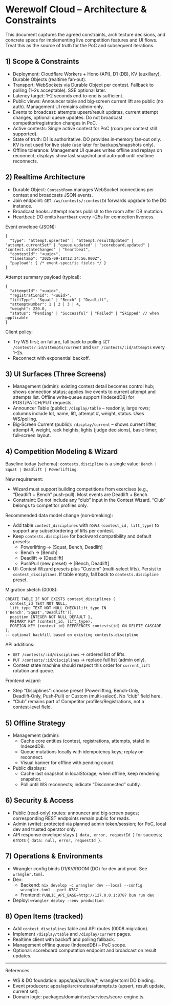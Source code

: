 # Werewolf Cloud – Architecture & Constraints

This document captures the agreed constraints, architecture decisions, and concrete specs for implementing live competition features and UI flows. Treat this as the source of truth for the PoC and subsequent iterations.

## 1) Scope & Constraints

- Deployment: Cloudflare Workers + Hono (API), D1 (DB), KV (auxiliary), Durable Objects (realtime fan‑out).
- Transport: WebSockets via Durable Object per contest. Fallback to polling (1–2s acceptable). SSE optional later.
- Latency target: 1–2 seconds end‑to‑end is sufficient.
- Public views: Announcer table and big‑screen current lift are public (no auth). Management UI remains admin‑only.
- Events to broadcast: attempts upsert/result updates, current attempt changes, optional queue updates. Do not broadcast competitor/registration changes in PoC.
- Active contests: Single active contest for PoC (room per contest still supported).
- State of truth: D1 is authoritative. DO provides in‑memory fan‑out only. KV is not used for live state (use later for backups/snapshots only).
- Offline tolerance: Management UI queues writes offline and replays on reconnect; displays show last snapshot and auto‑poll until realtime reconnects.

## 2) Realtime Architecture

- Durable Object: `ContestRoom` manages WebSocket connections per contest and broadcasts JSON events.
- Join endpoint: `GET /ws/contests/:contestId` forwards upgrade to the DO instance.
- Broadcast hooks: attempt routes publish to the room after DB mutation.
- Heartbeat: DO emits `heartbeat` every ~25s for connection liveness.

Event envelope (JSON):
```
{
  "type": "attempt.upserted" | "attempt.resultUpdated" | "attempt.currentSet" | "queue.updated" | "scoreboard.updated" | "contest.stateChanged" | "heartbeat",
  "contestId": "<uuid>",
  "timestamp": "2025-09-18T12:34:56.000Z",
  "payload": { /* event-specific fields */ }
}
```

Attempt summary payload (typical):
```
{
  "attemptId": "<uuid>",
  "registrationId": "<uuid>",
  "liftType": "Squat" | "Bench" | "Deadlift",
  "attemptNumber": 1 | 2 | 3 | 4,
  "weight": 220.0,
  "status": "Pending" | "Successful" | "Failed" | "Skipped" // when applicable
}
```

Client policy:
- Try WS first; on failure, fall back to polling `GET /contests/:id/attempts/current` and `GET /contests/:id/attempts` every 1–2s.
- Reconnect with exponential backoff.

## 3) UI Surfaces (Three Screens)

- Management (admin): existing contest detail becomes control hub; shows connection status; applies live events to current attempt and attempts list. Offline write‑queue support (IndexedDB) for POST/PATCH/PUT requests.
- Announcer Table (public): `/display/table` – readonly, large rows; columns include lot, name, lift, attempt #, weight, status. Uses WS/polling.
- Big‑Screen Current (public): `/display/current` – shows current lifter, attempt #, weight, rack heights, lights (judge decisions), basic timer; full‑screen layout.

## 4) Competition Modeling & Wizard

Baseline today (schema): `contests.discipline` is a single value: `Bench | Squat | Deadlift | Powerlifting`.

New requirement:
- Wizard must support building competitions from exercises (e.g., “Deadlift + Bench” push‑pull). Most events are Deadlift + Bench.
- Constraint: Do not include any “club” input in the Contest Wizard. “Club” belongs to competitor profiles only.

Recommended data model change (non‑breaking):
- Add table `contest_disciplines` with rows `(contest_id, lift_type)` to support any subset/ordering of lifts per contest.
- Keep `contests.discipline` for backward compatibility and default presets:
  - Powerlifting → [Squat, Bench, Deadlift]
  - Bench → [Bench]
  - Deadlift → [Deadlift]
  - PushPull (new preset) → [Bench, Deadlift]
- UI: Contest Wizard presets plus “Custom” (multi‑select lifts). Persist to `contest_disciplines`. If table empty, fall back to `contests.discipline` preset.

Migration sketch (0008):
```
CREATE TABLE IF NOT EXISTS contest_disciplines (
  contest_id TEXT NOT NULL,
  lift_type TEXT NOT NULL CHECK(lift_type IN ('Bench','Squat','Deadlift')),
  position INTEGER NOT NULL DEFAULT 1,
  PRIMARY KEY (contest_id, lift_type),
  FOREIGN KEY (contest_id) REFERENCES contests(id) ON DELETE CASCADE
);
-- optional backfill based on existing contests.discipline
```

API additions:
- `GET /contests/:id/disciplines` → ordered list of lifts.
- `PUT /contests/:id/disciplines` → replace full list (admin only).
- Contest state machine should respect this order for `current_lift` rotation and queue.

Frontend wizard:
- Step “Disciplines”: choose preset (Powerlifting, Bench‑Only, Deadlift‑Only, Push‑Pull) or Custom (multi‑select). No “club” field here.
- “Club” remains part of Competitor profiles/Registrations, not a contest‑level field.

## 5) Offline Strategy

- Management (admin):
  - Cache core entities (contest, registrations, attempts, state) in IndexedDB.
  - Queue mutations locally with idempotency keys; replay on reconnect.
  - Visual banner for offline with pending count.
- Public displays:
  - Cache last snapshot in localStorage; when offline, keep rendering snapshot.
  - Poll until WS reconnects; indicate “Disconnected” subtly.

## 6) Security & Access

- Public (read‑only) routes: announcer and big‑screen pages; corresponding REST endpoints remain public for reads.
- Admin (write): protected via planned admin token/session; for PoC, local dev and trusted operator only.
- API response envelope stays `{ data, error, requestId }` for success; errors `{ data: null, error, requestId }`.

## 7) Operations & Environments

- Wrangler config binds D1/KV/ROOM (DO) for dev and prod. See `wrangler.toml`.
- Dev:
  - Backend: `nix develop -c wrangler dev --local --config wrangler.toml --port 8787`
  - Frontend: `PUBLIC_API_BASE=http://127.0.0.1:8787 bun run dev`
- Deploy: `wrangler deploy --env production`

## 8) Open Items (tracked)

- Add `contest_disciplines` table and API routes (0008 migration).
- Implement `/display/table` and `/display/current` pages.
- Realtime client with backoff and polling fallback.
- Management offline queue (IndexedDB) – PoC scope.
- Optional: scoreboard computation endpoint and broadcast on result updates.

---

References
- WS & DO foundation: apps/api/src/live/*, wrangler.toml DO binding.
- Event producers: apps/api/src/routes/attempts.ts (upsert, result update, current set).
- Domain logic: packages/domain/src/services/score-engine.ts.

